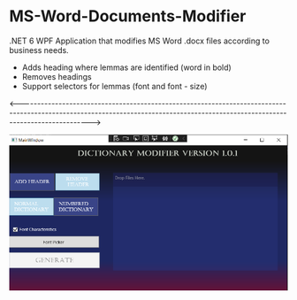 # MS-Word-Documents-Modifier
.NET 6 WPF Application that modifies MS Word .docx files according to business needs. 

 * Adds heading where lemmas are identified (word in bold)
 * Removes headings
 * Support selectors for lemmas (font and font - size)

<-------------------------------------------------------------------------------------------------------------------------------------------------------------------------------->

![Alt text](DictionaryModifierImage.png?raw=true "Logo")
